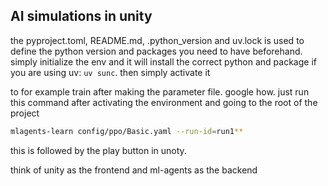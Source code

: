 ## AI simulations in unity
the pyproject.toml, README.md, .python_version and uv.lock is used to define the python version and packages you need to have beforehand. simply initialize the env and it will install the correct python and package if you are using uv: ```uv sunc```. then simply activate it 


to for example train after making the parameter file. google how. just run this command after activating the environment and going to the root of the project

```bash
mlagents-learn config/ppo/Basic.yaml --run-id=run1**
```

this is followed by the play button in unoty.

think of unity as the frontend
and ml-agents as the backend
